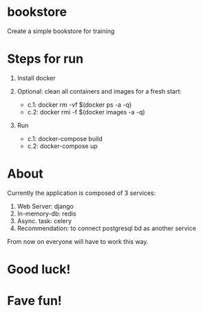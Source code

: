 # bookstore
Create a simple bookstore for training 

# Steps for run 
1. Install docker

2. Optional: clean all containers and images for a fresh start:
    - c.1: docker rm -vf $(docker ps -a -q)
    - c.2: docker rmi -f $(docker images -a -q)

2. Run
     - c.1: docker-compose build 
     - c.2: docker-compose up



# About 

Currently the application is composed of 3 services:

1. Web Server: django
2. In-memory-db: redis
3. Async. task: celery
4. Recommendation: to connect postgresql bd as another service

From now on everyone will have to work this way.


# Good luck!
# Fave fun!